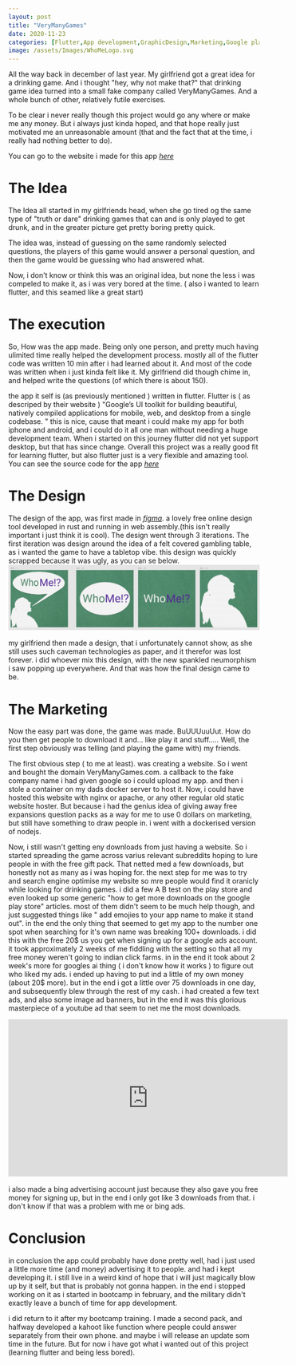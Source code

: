 ```yaml
---
layout: post
title: "VeryManyGames"
date: 2020-11-23
categories: [Flutter,App development,GraphicDesign,Marketing,Google play store, Android, IOS, SEO, Admob, Google ads, nodejs, docker]
image: /assets/Images/WhoMeLogo.svg
---
```

All the way back in december of last year. My girlfriend got a great idea for a drinking game. And i thought "hey, why not make that?" that drinking game idea turned into a small fake company called VeryManyGames. And a whole bunch of other, relatively futile exercises. 

<!--more-->

To be clear i never really though this project would go any where or make me any money. But i always just kinda hoped, and that hope really just motivated me an unreasonable amount (that and the fact that at the time, i really had nothing better to do).

You can go to the website i made for this app [*here*](https://verymanygames.com/)

# The Idea
The Idea all started in my girlfriends head, when she go tired og the same type of "truth or dare" drinking games that can and is only played to get drunk, and in the greater picture get pretty boring pretty quick.

The idea was, instead of guessing on the same randomly selected questions, the players of this game would answer a personal question, and then the game would be guessing who had answered what.

Now, i don't know or think this was an original idea, but none the less i was compeled to make it, as i was very bored at the time. ( also i wanted to learn flutter, and this seamed like a great start)

# The execution
So, How was the app made. Being only one person, and pretty much having ulimited time really helped the development process. mostly all of the flutter code was written 10 min after i had learned about it. And most of the code was written when i just kinda felt like it. My girlfriend did though chime in, and helped write the questions (of which there is about 150).

the app it self is (as previously mentioned ) written in flutter. Flutter is ( as descriped by their website ) "Google’s UI toolkit for building beautiful, natively compiled applications for mobile, web, and desktop from a single codebase. " this is nice, cause that meant i could make my app for both iphone and android, and i could do it all one man without needing a huge development team. When i started on this journey flutter did not yet support desktop, but that has since change. Overall this project was a really good fit for learning flutter, but also flutter just is a very flexible and amazing tool.
You can see the source code for the app [*here*]()

# The Design
The design of the app, was first made in [*figma*](https://www.figma.com/). a lovely free online design tool developed in rust and running in web assembly.(this isn't really important i just think it is cool). The design went through 3 iterations. The first iteration was design around the idea of a felt covered gambling table, as i wanted the game to have a tabletop vibe. this design was quickly scrapped because it was ugly, as you can se below.
![NO IMAGES](/assets/Images/WhoMeFirstLogoDesign.png)

my girlfriend then made a design, that i unfortunately cannot show, as she still uses such caveman technologies as paper, and it therefor was lost forever. i did whoever mix this design, with the new spankled neumorphism i saw popping up everywhere. And that was how the final design came to be.
# The Marketing
Now the easy part was done, the game was made. BuUUUuuUut. How do you then get people to download it and... like play it and stuff..... Well, the first step obviously was telling (and playing the game with) my friends.

The first obvious step ( to me at least). was creating a website. So i went and bought the domain VeryManyGames.com. a callback to the fake company name i had given google so i could upload my app. and then i stole a container on my dads docker server to host it.
Now, i could have hosted this website with nginx or apache, or any other regular old static website hoster. But because i had the genius idea of giving away free expansions question packs as a way for me to use 0 dollars on marketing, but still have something to draw people in. i went with a dockerised version of nodejs. 

Now, i still wasn't getting eny downloads from just having a website. So i started spreading the game across varius relevant subreddits hoping to lure people in with the free gift pack. That netted med a few downloads, but honestly not as many as i was hoping for. the next step for me was to try and search engine optimise my website so mre people would find it oranicly while looking for drinking games. i did a few A B test on the play store and even looked up some generic "how to get more downloads on the google play store" articles. most of them didn't seem to be much help though, and just suggested things like " add emojies to your app name to make it stand out". in the end the only thing that seemed to get my app to the number one spot when searching for it's own name was breaking 100+ downloads. i did this with the free 20$ us you get when signing up for a google ads account. it took approximately 2 weeks of me fiddling with the setting so that all my free money weren't going to indian click farms. in in the end it took about 2 week's more for googles ai thing ( i don't know how it works ) to figure out who liked my ads. i ended up having to put ind a little of my own money (about 20$ more). but in the end i got a little over 75 downloads in one day, and subsequently blew through the rest of my cash. i had created a few text ads, and also some image ad banners, but in the end it was this glorious masterpiece of a youtube ad that seem to net me the most downloads.

<iframe width="560" height="315" src="https://www.youtube.com/embed/iiJ7GEH-RDc" frameborder="0" allow="accelerometer; autoplay; clipboard-write; encrypted-media; gyroscope; picture-in-picture" allowfullscreen></iframe>

i also made a bing advertising account just because they also gave you free money for signing up, but in the end i only got like 3 downloads from that. i don't know if that was a problem with me or bing ads.

# Conclusion

in conclusion the app could probably have done pretty well, had i just used a little more time (and money) advertising it to people. and had i kept developing it. i still live in a weird kind of hope that i will just magically blow up by it self, but that is probably not gonna happen. in the end i stopped working on it as i started in bootcamp in february, and the military didn't exactly leave a bunch of time for app development.

i did return to it after my bootcamp training. I made a second pack, and halfway developed a kahoot like function where people could answer separately from their own phone. and maybe i will release an update som time in the future. But for now i have got what i wanted out of this project (learning flutter and being less bored).
